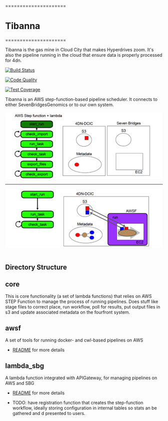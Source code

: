 =====================
# Tibanna
=====================

Tibanna is the gas mine in Cloud City that makes Hyperdrives zoom.  It's also the pipeline running in the cloud that ensure data is properly processed for 4dn.

[![Build Status](https://travis-ci.org/4dn-dcic/tibanna.svg?branch=master)](https://travis-ci.org/4dn-dcic/tibanna)

[![Code Quality](https://api.codacy.com/project/badge/Grade/d2946b5bc0704e5c9a4893426a7e0314)](https://www.codacy.com/app/4dn/tibanna?utm_source=github.com&amp;utm_medium=referral&amp;utm_content=4dn-dcic/tibanna&amp;utm_campaign=Badge_Grade)

[![Test Coverage](https://api.codacy.com/project/badge/Coverage/d2946b5bc0704e5c9a4893426a7e0314)](https://www.codacy.com/app/4dn/tibanna?utm_source=github.com&amp;utm_medium=referral&amp;utm_content=4dn-dcic/tibanna&amp;utm_campaign=Badge_Coverage)

Tibanna is an AWS step-function-based pipeline scheduler. It connects to either SevenBridgesGenomics or to our own system.
<br><br>
![Tibanna-sbg](images/tibanna_sbg_animated.gif)
<br>

***

![Tibanna-awsf](images/tibanna_awsf.png)
<br><br>


## Directory Structure

## core
This is core functionality (a set of lambda functions) that relies on AWS STEP Function to manage the process of running pipelines.  Does stuff like stage files to correct place, run workflow, poll for results, put output files in s3 and update associated metadata on the fourfront system.


## awsf
A set of tools for running docker- and cwl-based pipelines on AWS
* [README](awsf/README.md) for more details

## lambda_sbg
A lambda function integrated with APIGateway, for managing pipelines on AWS and SBG
* [README](lambda_sbg/README.md) for more details

* TODO: have registration function that creates the step-function workflow, ideally storing
  configuration in internal tables so stats an be gathered and d presented to users. 
